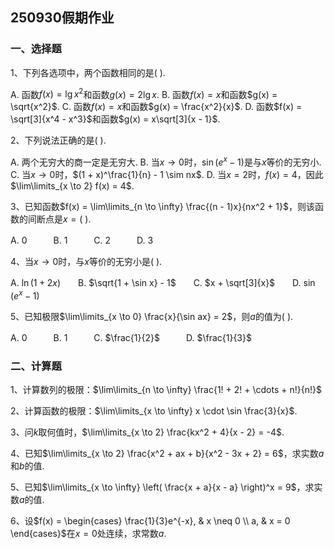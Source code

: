 ## 250930假期作业
### 一、选择题
1、下列各选项中，两个函数相同的是( ).

A. 函数$f(x) = \lg x^2$和函数$g(x) = 2\lg x$.
B. 函数$f(x) = x$和函数$g(x) = \sqrt{x^2}$.
C. 函数$f(x) = x$和函数$g(x) = \frac{x^2}{x}$.
D. 函数$f(x) = \sqrt[3]{x^4 - x^3}$和函数$g(x) = x\sqrt[3]{x - 1}$.

2、下列说法正确的是( ).

A. 两个无穷大的商一定是无穷大.
B. 当$x \to 0$时，$\sin(e^x - 1)$是与$x$等价的无穷小.
C. 当$x \to 0$时，$(1 + x)^\frac{1}{n} - 1 \sim nx$.
D. 当$x = 2$时，$f(x) = 4$，因此$\lim\limits_{x \to 2} f(x) = 4$.

3、已知函数$f(x) = \lim\limits_{n \to \infty} \frac{(n - 1)x}{nx^2 + 1}$，则该函数的间断点是$x = (\ )$.

A. $0$　　　B. $1$　　　C. $2$　　　D. $3$

4、当$x \to 0$时，与$x$等价的无穷小是( ).

A. $\ln(1 + 2x)$　　B. $\sqrt{1 + \sin x} - 1$　　C. $x + \sqrt[3]{x}$　　D. $\sin(e^x - 1)$

5、已知极限$\lim\limits_{x \to 0} \frac{x}{\sin ax} = 2$，则$a$的值为( ).

A. $0$　　　B. $1$　　　C. $\frac{1}{2}$　　　D. $\frac{1}{3}$


### 二、计算题
1、计算数列的极限：$\lim\limits_{n \to \infty} \frac{1! + 2! + \cdots + n!}{n!}$

2、计算函数的极限：$\lim\limits_{x \to \infty} x \cdot \sin \frac{3}{x}$.

3、问$k$取何值时，$\lim\limits_{x \to 2} \frac{kx^2 + 4}{x - 2} = -4$.

4、已知$\lim\limits_{x \to 2} \frac{x^2 + ax + b}{x^2 - 3x + 2} = 6$，求实数$a$和$b$的值.

5、已知$\lim\limits_{x \to \infty} \left( \frac{x + a}{x - a} \right)^x = 9$，求实数$a$的值.

6、设$f(x) = \begin{cases} \frac{1}{3}e^{-x}, & x \neq 0 \\ a, & x = 0 \end{cases}$在$x = 0$处连续，求常数$a$.